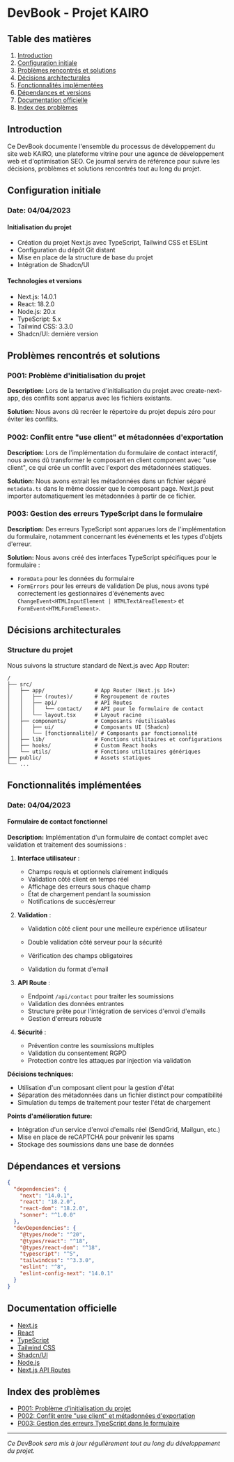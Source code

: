 # DevBook - Projet KAIRO

## Table des matières

1. [Introduction](#introduction)
2. [Configuration initiale](#configuration-initiale)
3. [Problèmes rencontrés et solutions](#problèmes-rencontrés-et-solutions)
4. [Décisions architecturales](#décisions-architecturales)
5. [Fonctionnalités implémentées](#fonctionnalités-implémentées)
6. [Dépendances et versions](#dépendances-et-versions)
7. [Documentation officielle](#documentation-officielle)
8. [Index des problèmes](#index-des-problèmes)

## Introduction

Ce DevBook documente l'ensemble du processus de développement du site web KAIRO, une plateforme vitrine pour une agence de développement web et d'optimisation SEO. Ce journal servira de référence pour suivre les décisions, problèmes et solutions rencontrés tout au long du projet.

## Configuration initiale

### Date: 04/04/2023

#### Initialisation du projet

- Création du projet Next.js avec TypeScript, Tailwind CSS et ESLint
- Configuration du dépôt Git distant
- Mise en place de la structure de base du projet
- Intégration de Shadcn/UI

#### Technologies et versions

- Next.js: 14.0.1
- React: 18.2.0
- Node.js: 20.x
- TypeScript: 5.x
- Tailwind CSS: 3.3.0
- Shadcn/UI: dernière version

## Problèmes rencontrés et solutions

### P001: Problème d'initialisation du projet

**Description:** Lors de la tentative d'initialisation du projet avec create-next-app, des conflits sont apparus avec les fichiers existants.

**Solution:** Nous avons dû recréer le répertoire du projet depuis zéro pour éviter les conflits.

### P002: Conflit entre "use client" et métadonnées d'exportation

**Description:** Lors de l'implémentation du formulaire de contact interactif, nous avons dû transformer le composant en client component avec "use client", ce qui crée un conflit avec l'export des métadonnées statiques.

**Solution:** Nous avons extrait les métadonnées dans un fichier séparé `metadata.ts` dans le même dossier que le composant page. Next.js peut importer automatiquement les métadonnées à partir de ce fichier.

### P003: Gestion des erreurs TypeScript dans le formulaire

**Description:** Des erreurs TypeScript sont apparues lors de l'implémentation du formulaire, notamment concernant les événements et les types d'objets d'erreur.

**Solution:** Nous avons créé des interfaces TypeScript spécifiques pour le formulaire :

- `FormData` pour les données du formulaire
- `FormErrors` pour les erreurs de validation
  De plus, nous avons typé correctement les gestionnaires d'événements avec `ChangeEvent<HTMLInputElement | HTMLTextAreaElement>` et `FormEvent<HTMLFormElement>`.

## Décisions architecturales

### Structure du projet

Nous suivons la structure standard de Next.js avec App Router:

```
/
├── src/
│   ├── app/                # App Router (Next.js 14+)
│   │   ├── (routes)/       # Regroupement de routes
│   │   ├── api/            # API Routes
│   │   │   └── contact/    # API pour le formulaire de contact
│   │   └── layout.tsx      # Layout racine
│   ├── components/         # Composants réutilisables
│   │   ├── ui/             # Composants UI (Shadcn)
│   │   └── [fonctionnalité]/ # Composants par fonctionnalité
│   ├── lib/                # Fonctions utilitaires et configurations
│   ├── hooks/              # Custom React hooks
│   └── utils/              # Fonctions utilitaires génériques
├── public/                 # Assets statiques
└── ...
```

## Fonctionnalités implémentées

### Date: 04/04/2023

#### Formulaire de contact fonctionnel

**Description:**
Implémentation d'un formulaire de contact complet avec validation et traitement des soumissions :

1. **Interface utilisateur** :

   - Champs requis et optionnels clairement indiqués
   - Validation côté client en temps réel
   - Affichage des erreurs sous chaque champ
   - État de chargement pendant la soumission
   - Notifications de succès/erreur

2. **Validation** :

   - Validation côté client pour une meilleure expérience utilisateur

   - Double validation côté serveur pour la sécurité
   - Vérification des champs obligatoires
   - Validation du format d'email

3. **API Route** :

   - Endpoint `/api/contact` pour traiter les soumissions
   - Validation des données entrantes
   - Structure prête pour l'intégration de services d'envoi d'emails
   - Gestion d'erreurs robuste

4. **Sécurité** :
   - Prévention contre les soumissions multiples
   - Validation du consentement RGPD
   - Protection contre les attaques par injection via validation

**Décisions techniques:**

- Utilisation d'un composant client pour la gestion d'état
- Séparation des métadonnées dans un fichier distinct pour compatibilité
- Simulation du temps de traitement pour tester l'état de chargement

**Points d'amélioration future:**

- Intégration d'un service d'envoi d'emails réel (SendGrid, Mailgun, etc.)
- Mise en place de reCAPTCHA pour prévenir les spams
- Stockage des soumissions dans une base de données

## Dépendances et versions

```json
{
  "dependencies": {
    "next": "14.0.1",
    "react": "18.2.0",
    "react-dom": "18.2.0",
    "sonner": "^1.0.0"
  },
  "devDependencies": {
    "@types/node": "^20",
    "@types/react": "^18",
    "@types/react-dom": "^18",
    "typescript": "^5",
    "tailwindcss": "^3.3.0",
    "eslint": "^8",
    "eslint-config-next": "14.0.1"
  }
}
```

## Documentation officielle

- [Next.js](https://nextjs.org/docs)
- [React](https://react.dev/)
- [TypeScript](https://www.typescriptlang.org/docs/)
- [Tailwind CSS](https://tailwindcss.com/docs)
- [Shadcn/UI](https://ui.shadcn.com/)
- [Node.js](https://nodejs.org/en/docs/)
- [Next.js API Routes](https://nextjs.org/docs/app/building-your-application/routing/route-handlers)

## Index des problèmes

- [P001: Problème d'initialisation du projet](#p001-problème-dinitialisation-du-projet)
- [P002: Conflit entre "use client" et métadonnées d'exportation](#p002-conflit-entre-use-client-et-métadonnées-dexportation)
- [P003: Gestion des erreurs TypeScript dans le formulaire](#p003-gestion-des-erreurs-typescript-dans-le-formulaire)

---

_Ce DevBook sera mis à jour régulièrement tout au long du développement du projet._
